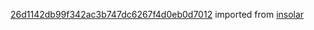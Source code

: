 [26d1142db99f342ac3b747dc6267f4d0eb0d7012](https://github.com/insolar/insolar/commit/26d1142db99f342ac3b747dc6267f4d0eb0d7012) imported from [insolar](https://github.com/insolar/insolar)

